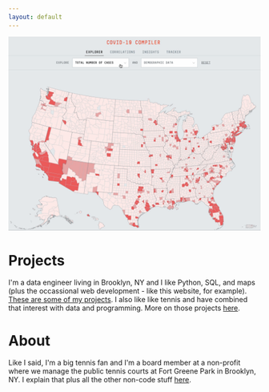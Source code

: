 ```yaml
---
layout: default
---
```


<!-- <link rel="shortcut icon" type="image/x-icon" href="assets/images/icon.ico"> -->

<a href = "./projects.html"><img src="assets/images/covid-map.gif" alt="COVID-19 Tracker"></a>

# Projects

I'm a data engineer living in Brooklyn, NY and I like Python, SQL, and maps (plus the occassional web development - like this website, for example). [These are some of my projects](./projects.md). I also like like tennis and have combined that interest with data and programming. More on those projects [here](./projects-tennis.md).

# About

Like I said, I'm a big tennis fan and I'm a board member at a non-profit where we manage the public tennis courts at Fort Greene Park in Brooklyn, NY. I explain that plus all the other non-code stuff [here](./story.md).
